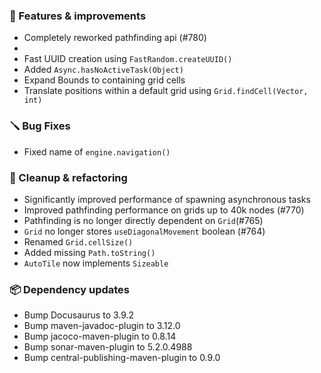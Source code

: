 ### 🚀 Features & improvements

- Completely reworked pathfinding api (#780)
- 
- Fast UUID creation using `FastRandom.createUUID()`
- Added `Async.hasNoActiveTask(Object)`
- Expand Bounds to containing grid cells
- Translate positions within a default grid using `Grid.findCell(Vector, int)`

### 🪛 Bug Fixes

- Fixed name of `engine.navigation()`

### 🧽 Cleanup & refactoring

- Significantly improved performance of spawning asynchronous tasks
- Improved pathfinding performance on grids up to 40k nodes (#770)
- Pathfinding is no longer directly dependent on `Grid`(#765)
- `Grid` no longer stores `useDiagonalMovement` boolean (#764)
- Renamed `Grid.cellSize()`
- Added missing `Path.toString()`
- `AutoTile` now implements `Sizeable`

### 📦 Dependency updates

- Bump Docusaurus to 3.9.2
- Bump maven-javadoc-plugin to 3.12.0
- Bump jacoco-maven-plugin to 0.8.14
- Bump sonar-maven-plugin to 5.2.0.4988
- Bump central-publishing-maven-plugin to 0.9.0